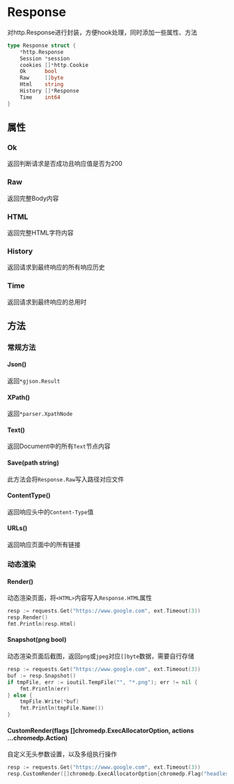 # Response

对http.Response进行封装，方便hook处理，同时添加一些属性、方法

```go
type Response struct {
    *http.Response
    Session *session
    cookies []*http.Cookie
    Ok      bool
    Raw     []byte
    Html    string
    History []*Response
    Time    int64
}
```

## 属性

### Ok 

返回判断请求是否成功且响应值是否为200

### Raw

返回完整Body内容

### HTML

返回完整HTML字符内容

### History

返回请求到最终响应的所有响应历史

### Time

返回请求到最终响应的总用时

## 方法

### 常规方法

#### Json()

返回`*gjson.Result`

#### XPath()

返回`*parser.XpathNode`

#### Text()

返回Document中的所有`Text`节点内容

#### Save(path string)

此方法会将`Response.Raw`写入路径对应文件

#### ContentType()

返回响应头中的`Content-Type`值

#### URLs()

返回响应页面中的所有链接

### 动态渲染
#### Render()

动态渲染页面，将`<HTML>`内容写入`Response.HTML`属性

```go
resp := requests.Get("https://www.google.com", ext.Timeout(3))
resp.Render()
fmt.Println(resp.Html)
```

#### Snapshot(png bool)

动态渲染页面后截图，返回`png`或`jpeg`对应`[]byte`数据，需要自行存储

```go
resp := requests.Get("https://www.google.com", ext.Timeout(3))
buf := resp.Snapshot()
if tmpFile, err := ioutil.TempFile("", "*.png"); err != nil {
    fmt.Println(err)
} else {
    tmpFile.Write(*buf)
    fmt.Println(tmpFile.Name())
}
```

#### CustomRender(flags []chromedp.ExecAllocatorOption, actions ...chromedp.Action)

自定义无头参数设置，以及多组执行操作

```go
resp := requests.Get("https://www.google.com", ext.Timeout(3))
resp.CustomRender([]chromedp.ExecAllocatorOption{chromedp.Flag("headless", false)}, chromedp.Sleep(1000*time.Second))
```